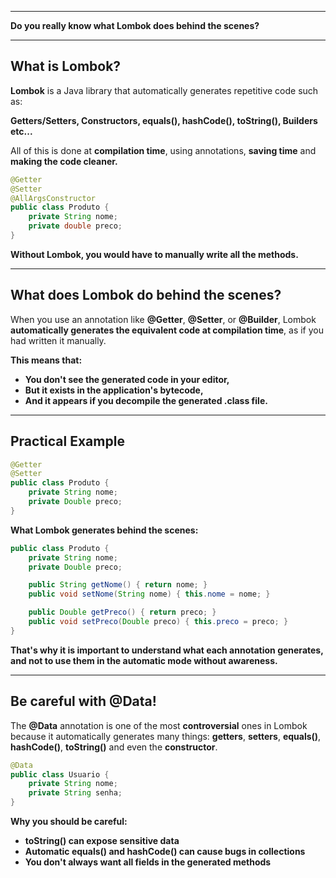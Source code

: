 
-----


**Do you really know what Lombok does behind the scenes?**

-----


## What is Lombok?

**Lombok** is a Java library that automatically generates repetitive code such as:

**Getters/Setters, Constructors, equals(), hashCode(), toString(), Builders etc...**

All of this is done at **compilation time**, using annotations, **saving time** and **making the code cleaner.**

```java
@Getter
@Setter
@AllArgsConstructor
public class Produto {
    private String nome;
    private double preco;
}
```

**Without Lombok, you would have to manually write all the methods.**

-----


## What does Lombok do behind the scenes?

When you use an annotation like **@Getter**, **@Setter**, or **@Builder**, Lombok **automatically generates the equivalent code at compilation time**, as if you had written it manually.

**This means that:**

  * **You don't see the generated code in your editor,**
  * **But it exists in the application's bytecode,**
  * **And it appears if you decompile the generated .class file.**

-----


## Practical Example

```java
@Getter
@Setter
public class Produto {
    private String nome;
    private Double preco;
}
```

**What Lombok generates behind the scenes:**

```java
public class Produto {
    private String nome;
    private Double preco;

    public String getNome() { return nome; }
    public void setNome(String nome) { this.nome = nome; }

    public Double getPreco() { return preco; }
    public void setPreco(Double preco) { this.preco = preco; }
}
```

**That's why it is important to understand what each annotation generates, and not to use them in the automatic mode without awareness.**

-----


## Be careful with @Data\!

The **@Data** annotation is one of the most **controversial** ones in Lombok because it automatically generates many things: **getters**, **setters**, **equals()**, **hashCode()**, **toString()** and even the **constructor**.

```java
@Data
public class Usuario {
    private String nome;
    private String senha;
}
```

**Why you should be careful:**

  * **toString() can expose sensitive data**
  * **Automatic equals() and hashCode() can cause bugs in collections**
  * **You don't always want all fields in the generated methods**